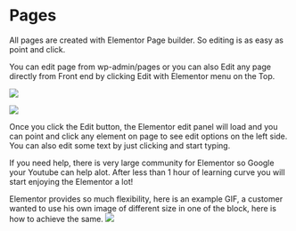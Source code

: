 # Pages

All pages are created with Elementor Page builder. So editing is as easy as point and click.

You can edit page from wp-admin/pages or you can also Edit any page directly from Front end by clicking Edit with Elementor menu on the Top.

![](/assets/elementor-edit.png)

![](/assets/elementor.png)

Once you click the Edit button, the Elementor edit panel will load and you can point and click any element on page to see edit options on the left side. You can also edit some text by just clicking and start typing.

If you need help, there is very large community for Elementor so Google your Youtube can help alot. After less than 1 hour of learning curve you will start enjoying the Elementor a lot!

Elementor provides so much flexibility, here is an example GIF, a customer wanted to use his own image of different size in one of the block, here is how to achieve the same.
![](http://cdn.bolvo.com/images/sectionedit.gif)